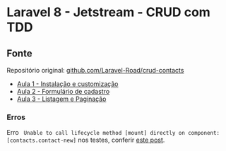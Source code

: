 # Laravel 8 - Jetstream - CRUD com TDD

## Fonte

Repositório original: [github.com/Laravel-Road/crud-contacts](https://github.com/Laravel-Road/crud-contacts)

* [Aula 1 - Instalação e customização](https://www.youtube.com/watch?v=srqIQHF1vn8&list=PL6fICz-Eo7QRIGLhoarXqJ__5FPeD3uKL&index=1)
* [Aula 2 - Formulário de cadastro](https://www.youtube.com/watch?v=oMR0-6gXfs8&list=PL6fICz-Eo7QRIGLhoarXqJ__5FPeD3uKL&index=2)
* [Aula 3 - Listagem e Paginação](https://www.youtube.com/watch?v=GGbyUObc1Ck&list=PL6fICz-Eo7QRIGLhoarXqJ__5FPeD3uKL&index=3)

### Erros

Erro `  Unable to call lifecycle method [mount] directly on component: [contacts.contact-new]
` nos testes, conferir [este post](https://forum.laravel-livewire.com/t/polling-broken-after-laravel-and-livewire-update/3918).
